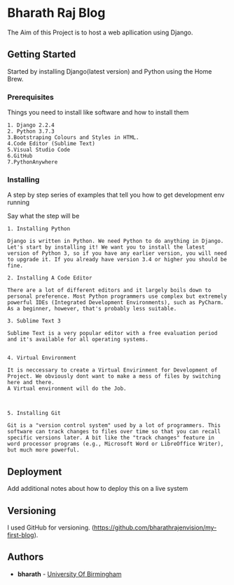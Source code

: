 # Bharath Raj Blog

The Aim of this Project is to host a web apllication using Django.  

## Getting Started

Started by installing Django(latest version) and Python using the Home Brew.


### Prerequisites

Things you need to install like software and how to install them

```
1. Django 2.2.4
2. Python 3.7.3
3.Bootstraping Colours and Styles in HTML.
4.Code Editor (Sublime Text)
5.Visual Studio Code
6.GitHub
7.PythonAnywhere
```

### Installing

A step by step series of examples that tell you how to get  development env running

Say what the step will be

```
1. Installing Python

Django is written in Python. We need Python to do anything in Django. Let's start by installing it! We want you to install the latest version of Python 3, so if you have any earlier version, you will need to upgrade it. If you already have version 3.4 or higher you should be fine.
```
```
2. Installing A Code Editor

There are a lot of different editors and it largely boils down to personal preference. Most Python programmers use complex but extremely powerful IDEs (Integrated Development Environments), such as PyCharm. As a beginner, however, that's probably less suitable.

```

```
3. Sublime Text 3

Sublime Text is a very popular editor with a free evaluation period and it's available for all operating systems.


```

```
4. Virtual Environment

It is neccessary to create a Virtual Envirinment for Development of Project. We obviously dont want to make a mess of files by switching here and there.
A Virtual environment will do the Job. 



```

```
5. Installing Git

Git is a "version control system" used by a lot of programmers. This software can track changes to files over time so that you can recall specific versions later. A bit like the "track changes" feature in word processor programs (e.g., Microsoft Word or LibreOffice Writer), but much more powerful.

```

## Deployment

Add additional notes about how to deploy this on a live system


## Versioning

I used GitHub for versioning. (https://github.com/bharathrajenvision/my-first-blog). 

## Authors

* **bharath** - [University Of Birmingham](https://github.com/bharathrajenvision/my-first-blog)
